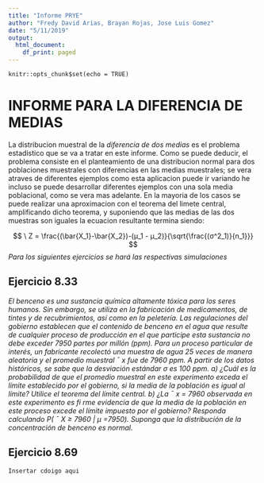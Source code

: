 ```yaml
---
title: "Informe PRYE"
author: "Fredy David Arias, Brayan Rojas, Jose Luis Gomez"
date: "5/11/2019"
output:
  html_document:
    df_print: paged
---
```


```{r setup, include=FALSE}
knitr::opts_chunk$set(echo = TRUE)
```

# INFORME PARA LA DIFERENCIA DE MEDIAS
La distribucion muestral de la *diferencia de dos medias* es el problema estadistico que se va a tratar en este informe. Como se puede deducir, el problema consiste en el planteamiento de una distribucion normal para dos poblaciones muestrales con diferencias en las medias muestrales; se vera atraves de diferentes ejemplos como esta aplicacion puede ir variando he incluso se puede desarrollar diferentes ejemplos con una sola media poblacional, como se vera mas adelante. En la mayoria de los casos se puede realizar una aproximacion con el teorema del limete central, amplificando dicho teorema, y suponiendo que las medias de las dos muestras son iguales la ecuacion resultante termina siendo:

$$
\ Z = \frac{(\bar{X_1}-\bar{X_2})-(μ_1 - μ_2)}{\sqrt{\frac{(σ^2_1)}{n_1}}}
$$
*_Para los siguientes ejercicios se hará las respectivas simulaciones_*

## Ejercicio 8.33
_El benceno es una sustancia química altamente tóxica para los seres humanos. Sin embargo, se utiliza en la fabricación de medicamentos, de tintes y de recubrimientos, así como en la peletería. Las regulaciones del gobierno establecen que el contenido de benceno en el agua que resulte de cualquier proceso de producción en el que participe esta sustancia no debe exceder 7950 partes por millón (ppm). Para un proceso particular de interés, un fabricante recolectó una muestra de agua 25 veces de manera aleatoria y el promedio muestral ¯ x fue de 7960 ppm. A partir de los datos históricos, se sabe que la desviación estándar σ es 100 ppm. a) ¿Cuál es la probabilidad de que el promedio muestral en este experimento exceda el límite establecido por el gobierno, si la media de la población es igual al límite? Utilice el teorema del límite central. b) ¿La ¯ x = 7960 observada en este experimento es fi rme evidencia de que la media de la población en este proceso excede el límite impuesto por el gobierno? Responda calculando P( ¯ X ≥ 7960 | μ =7950).  Suponga que la distribución de la concentración de benceno es normal._ 

## Ejercicio 8.69
~~~
Insertar cdoigo aqui 
~~~





